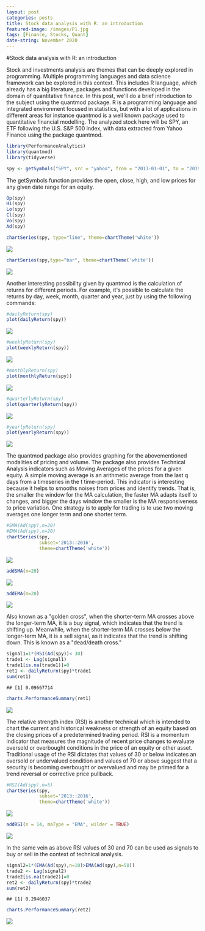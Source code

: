 ```yaml
---
layout: post
categories: posts
title: Stock data analysis with R: an introduction   
featured-image: /images/P1.jpg
tags: [Finance, Stocks, Quant]
date-string: November 2020
---
```


#Stock data analysis with R: an introduction 

Stock and investments analysis are themes that can be deeply explored in programming. Multiple programming languages and data science framework can be explored in this context. This includes R language, which already has a big literature, packages and functions developed in the domain of quantitative finance. In this post, we'll do a brief introduction to the subject using the quantmod package. R is a programming language and integrated environment focused in statistics, but with a lot of applications in different areas for instance quantmod is a well known package used to quantitative financial modelling. The analyzed stock here will be SPY, an ETF following the U.S. S&P 500 index, with data extracted from Yahoo Finance using the package quantmod.




```r
library(PerformanceAnalytics)
library(quantmod)
library(tidyverse)
```



```r
spy <- getSymbols("SPY", src = "yahoo", from = "2013-01-01", to = "2019-06-01", auto.assign = FALSE)
```


 The getSymbols function provides the open, close, high, and low prices for any given date range for an equity.


```r
Op(spy)
Hi(spy)
Lo(spy)
Cl(spy)
Vo(spy)
Ad(spy)
```



```r
chartSeries(spy, type="line", theme=chartTheme('white'))
```

![](/images/unnamed-chunk-3-1.png)

```r
chartSeries(spy,type="bar", theme=chartTheme('white'))
```

![](/images/unnamed-chunk-3-2.png)


Another interesting possibility given by quantmod is the calculation of returns for different periods. For example, it's possible to calculate the returns by day, week, month, quarter and year, just by using the following commands:



```r
#dailyReturn(spy)
plot(dailyReturn(spy))
```

![](/images/unnamed-chunk-4-1.png)

```r
#weeklyReturn(spy)
plot(weeklyReturn(spy))
```

![](/images/unnamed-chunk-4-2.png)

```r
#monthlyReturn(spy)
plot(monthlyReturn(spy))
```

![](/images/unnamed-chunk-4-3.png)

```r
#quarterlyReturn(spy)
plot(quarterlyReturn(spy))
```

![](/images/unnamed-chunk-4-4.png)

```r
#yearlyReturn(spy)
plot(yearlyReturn(spy))
```

![](/images/unnamed-chunk-4-5.png)


The quantmod package also provides graphing for the abovementioned modalities of pricing and volume. The package also provides Technical Analysis indicators such as Moving Averages of the prices for a given equity. A simple moving average is an arithmetic average from the last q days from a timeseries in the t time-period. This indicator is interesting because it helps to smooths noises from prices and identify trends. That is, the smaller the window for the MA calculation, the faster MA adapts itself to changes, and bigger the days window the smaller is the MA responsiveness to price variation. One strategy is to apply for trading is to use two moving averages one longer term and one shorter term.


```r
#SMA(Ad(spy),n=20)
#EMA(Ad(spy),n=20)
chartSeries(spy,
            subset='2013::2016',
            theme=chartTheme('white'))
```

![](/images/unnamed-chunk-5-1.png)

```r
addSMA(n=20)
```

![](/images/unnamed-chunk-5-2.png)

```r
addEMA(n=20)
```

![](/images/unnamed-chunk-5-3.png)



Also known as a "golden cross", when the shorter-term MA crosses above the longer-term MA, it is a buy signal, which indicates that the trend is shifting up. Meanwhile, when the shorter-term MA crosses below the longer-term MA, it is a sell signal, as it indicates that the trend is shifting down. This is known as a "dead/death cross." 



```r
signal1=1*(RSI(Ad(spy))< 30)
trade1 <- Lag(signal1)
trade1[is.na(trade1)]=0
ret1 <- dailyReturn(spy)*trade1
sum(ret1)
```

```
## [1] 0.09667714
```

```r
charts.PerformanceSummary(ret1)
```

![](/images/unnamed-chunk-6-1.png)



The relative strength index (RSI) is another technical which is intended to chart the current and historical weakness or strength of an equity based on the closing prices of a predetermined trading period. RSI is a momentum indicator that measures the magnitude of recent price changes to evaluate oversold or overbought conditions in the price of an equity or other asset. Traditional usage of the RSI dictates that values of 30 or below indicates an oversold or undervalued condition and values of 70 or above suggest that a security is becoming overbought or overvalued and may be primed for a trend reversal or corrective price pullback.


```r
#RSI(Ad(spy),n=5)
chartSeries(spy,
            subset='2013::2016',
            theme=chartTheme('white'))
```

![](/images/unnamed-chunk-7-1.png)

```r
addRSI(n = 14, maType = "EMA", wilder = TRUE)
```

![](/images/unnamed-chunk-7-2.png)


In the same vein as above RSI values of 30 and 70 can be used as signals to buy or sell in the context of technical analysis. 



```r
signal2=1*(EMA(Ad(spy),n=10)>EMA(Ad(spy),n=50))
trade2 <- Lag(signal2)
trade2[is.na(trade2)]=0
ret2 <- dailyReturn(spy)*trade2
sum(ret2)
```

```
## [1] 0.2946037
```

```r
charts.PerformanceSummary(ret2)
```

![](/images/unnamed-chunk-8-1.png)

